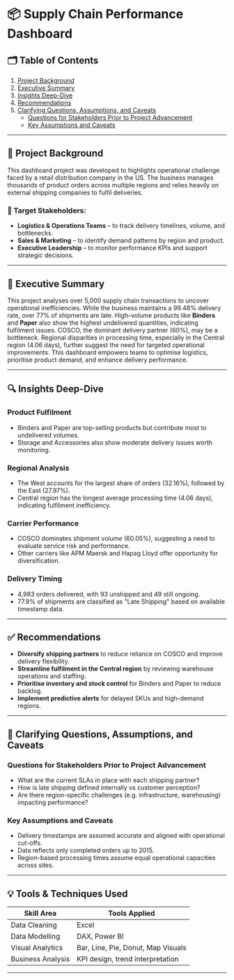 # 📦 Supply Chain Performance Dashboard

## 🗂 Table of Contents
1. [Project Background](#project-background)
2. [Executive Summary](#executive-summary)
3. [Insights Deep-Dive](#insights-deep-dive)
4. [Recommendations](#recommendations)
5. [Clarifying Questions, Assumptions, and Caveats](#clarifying-questions-assumptions-and-caveats)
   - [Questions for Stakeholders Prior to Project Advancement](#questions-for-stakeholders-prior-to-project-advancement)
   - [Key Assumptions and Caveats](#key-assumptions-and-caveats)

---

## 📌 Project Background

This dashboard project was developed to  highlights operational challenge faced by a retail distribution company in the US. The business manages thousands of product orders across multiple regions and relies heavily on external shipping companies to fulfil deliveries.


### 🎯 Target Stakeholders:
- **Logistics & Operations Teams** – to track delivery timelines, volume, and bottlenecks.
- **Sales & Marketing** – to identify demand patterns by region and product.
- **Executive Leadership** – to monitor performance KPIs and support strategic decisions.

---

## 🧾 Executive Summary

This project analyses over 5,000 supply chain transactions to uncover operational inefficiencies. While the business maintains a 99.48% delivery rate, over 77% of shipments are late. High-volume products like **Binders** and **Paper** also show the highest undelivered quantities, indicating fulfilment issues. COSCO, the dominant delivery partner (60%), may be a bottleneck. Regional disparities in processing time, especially in the Central region (4.06 days), further suggest the need for targeted operational improvements. This dashboard empowers teams to optimise logistics, prioritise product demand, and enhance delivery performance.

---

## 🔍 Insights Deep-Dive

### Product Fulfilment
- Binders and Paper are top-selling products but contribute most to undelivered volumes.
- Storage and Accessories also show moderate delivery issues worth monitoring.

### Regional Analysis
- The West accounts for the largest share of orders (32.16%), followed by the East (27.97%).
- Central region has the longest average processing time (4.06 days), indicating fulfilment inefficiency.

### Carrier Performance
- COSCO dominates shipment volume (60.05%), suggesting a need to evaluate service risk and performance.
- Other carriers like APM Maersk and Hapag Lloyd offer opportunity for diversification.

### Delivery Timing
- 4,983 orders delivered, with 93 unshipped and 49 still ongoing.
- 77.9% of shipments are classified as "Late Shipping" based on available timestamp data.

---

## ✅ Recommendations

- **Diversify shipping partners** to reduce reliance on COSCO and improve delivery flexibility.
- **Streamline fulfilment in the Central region** by reviewing warehouse operations and staffing.
- **Prioritise inventory and stock control** for Binders and Paper to reduce backlog.
- **Implement predictive alerts** for delayed SKUs and high-demand regions.

---

## 🧭 Clarifying Questions, Assumptions, and Caveats

### Questions for Stakeholders Prior to Project Advancement
- What are the current SLAs in place with each shipping partner?
- How is late shipping defined internally vs customer perception?
- Are there region-specific challenges (e.g. infrastructure, warehousing) impacting performance?

### Key Assumptions and Caveats
- Delivery timestamps are assumed accurate and aligned with operational cut-offs.
- Data reflects only completed orders up to 2015.
- Region-based processing times assume equal operational capacities across sites.

---

## 💡 Tools & Techniques Used

| Skill Area       | Tools Applied                        |
|------------------|--------------------------------------|
| Data Cleaning    | Excel                           |
| Data Modelling   | DAX, Power BI                        |
| Visual Analytics | Bar, Line, Pie, Donut, Map Visuals   |
| Business Analysis| KPI design, trend interpretation     |

---

